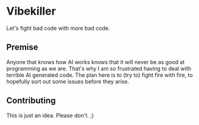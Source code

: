 # Vibekiller
Let's fight bad code with more bad code.

## Premise
Anyone that knows how AI works knows that it will never be as good at programming as we are.
That's why I am so frustrated having to deal with terrible AI generated code.
The plan here is to (try to) fight fire with fire, to hopefully sort out some issues before they arise.

## Contributing
This is just an idea. Please don't. ;)